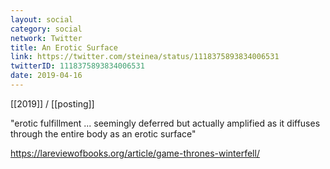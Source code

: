 ```yaml
---
layout: social
category: social
network: Twitter
title: An Erotic Surface
link: https://twitter.com/steinea/status/1118375893834006531
twitterID: 1118375893834006531
date: 2019-04-16
---
```


[[2019]] / [[posting]]

"erotic fulfillment ... seemingly deferred but actually amplified as it diffuses through the entire body as an erotic surface"

<https://lareviewofbooks.org/article/game-thrones-winterfell/>
